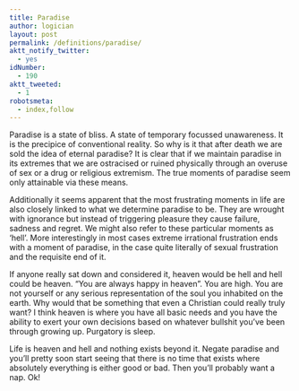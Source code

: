 ```yaml
---
title: Paradise
author: logician
layout: post
permalink: /definitions/paradise/
aktt_notify_twitter:
  - yes
idNumber:
  - 190
aktt_tweeted:
  - 1
robotsmeta:
  - index,follow
---
```

Paradise is a state of bliss. A state of temporary focussed unawareness. It is the precipice of conventional reality. So why is it that after death we are sold the idea of eternal paradise? It is clear that if we maintain paradise in its extremes that we are ostracised or ruined physically through an overuse of sex or a drug or religious extremism. The true moments of paradise seem only attainable via these means.

Additionally it seems apparent that the most frustrating moments in life are also closely linked to what we determine paradise to be. They are wrought with ignorance but instead of triggering pleasure they cause failure, sadness and regret. We might also refer to these particular moments as &#8216;hell&#8217;. More interestingly in most cases extreme irrational frustration ends with a moment of paradise, in the case quite literally of sexual frustration and the requisite end of it.

If anyone really sat down and considered it, heaven would be hell and hell could be heaven. &#8220;You are always happy in heaven&#8221;. You are high. You are not yourself or any serious representation of the soul you inhabited on the earth. Why would that be something that even a Christian could really truly want? I think heaven is where you have all basic needs and you have the ability to exert your own decisions based on whatever bullshit you&#8217;ve been through growing up. Purgatory is sleep.

Life is heaven and hell and nothing exists beyond it. Negate paradise and you&#8217;ll pretty soon start seeing that there is no time that exists where absolutely everything is either good or bad. Then you&#8217;ll probably want a nap. Ok!
